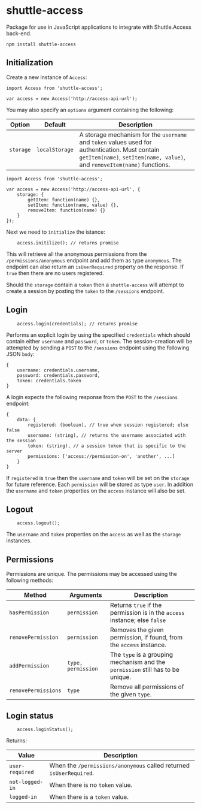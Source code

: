 # shuttle-access

Package for use in JavaScript applications to integrate with Shuttle.Access back-end.

```
npm install shuttle-access
```

## Initialization

Create a new instance of `Access`:

```
import Access from 'shuttle-access';

var access = new Access('http://access-api-url');
```

You may also specify an `options` argument containing the following:

| Option | Default | Description |
| --- | --- | --- |
| `storage` | `localStorage` | A storage mechanism for the `username` and `token` values used for authentication.  Must contain `getItem(name)`, `setItem(name, value)`, and `removeItem(name)` functions. |

```
import Access from 'shuttle-access';

var access = new Access('http://access-api-url', { 
    storage: {
        getItem: function(name) {},
        setItem: function(name, value) {},
        removeItem: function(name) {}
    }
});
```

Next we need to `initialize` the istance:

```
    access.initilize(); // returns promise
```

This will retrieve all the anonymous permissions from the `/permissions/anonymous` endpoint and add them as type `anonymous`.  The endpoint can also return an `isUserRequired` property on the response.  If `true` then there are no users registered.

Should the `storage` contain a `token` then a `shuttle-access` will attempt to create a session by posting the `token` to the `/sessions` endpoint.

## Login

```
    access.login(credentials); // returns promise
```

Performs an explicit login by using the specified `credentials` which should contain either `username` and `password`, or `token`.  The session-creation will be attempted by sending a `POST` to the `/sessions` endpoint using the following JSON `body`:

```
{
    username: credentials.username,
    password: credentials.password,
    token: credentials.token
}
```

A login expects the following response from the `POST` to the `/sessions` endpoint:

```
{
    data: {
        registered: (boolean), // true when session registered; else false
        username: (string), // returns the username associated with the session
        token: (string), // a session token that is specific to the server 
        permissions: ['access://permission-on', 'another', ...]
    }
}
```

If `registered` is `true` then the `username` and `token` will be set on the `storage` for future reference.  Each `permission` will be stored as type `user`.  In addition the `username` and `token` properties on the `access` instance will also be set.

## Logout

```
    access.logout();
```

The `username` and `token` properties on the `access` as well as the `storage` instances.

## Permissions

Permissions are unique.  The permissions may be accessed using the following methods:

| Method | Arguments | Description |
| --- | --- | --- |
| `hasPermission` | `permission` | Returns `true` if the permission is in the `access` instance; else `false` |
| `removePermission` | `permission` | Removes the given permission, if found, from the `access` instance. |
| `addPermission` | `type, permission` | The `type` is a grouping mechanism and the `permission` still has to be unique. |
| `removePermissions` | `type` | Remove all permissions of the given `type`. |

## Login status

```
    access.loginStatus();
```

Returns:

| Value | Description |
| --- | --- |
| `user-required` | When the `/permissions/anonymous` called returned `isUserRequired`. |
| `not-logged-in` | When there is no `token` value. |
| `logged-in` | When there is a `token` value. |

